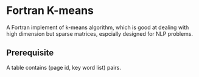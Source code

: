 Fortran K-means
=======================
A Fortran implement of k-means algorithm, which is good at dealing with high
dimension but sparse matrices, espcially designed for NLP problems.

Prerequisite
-----------------------
A table contains (page id, key word list) pairs.
